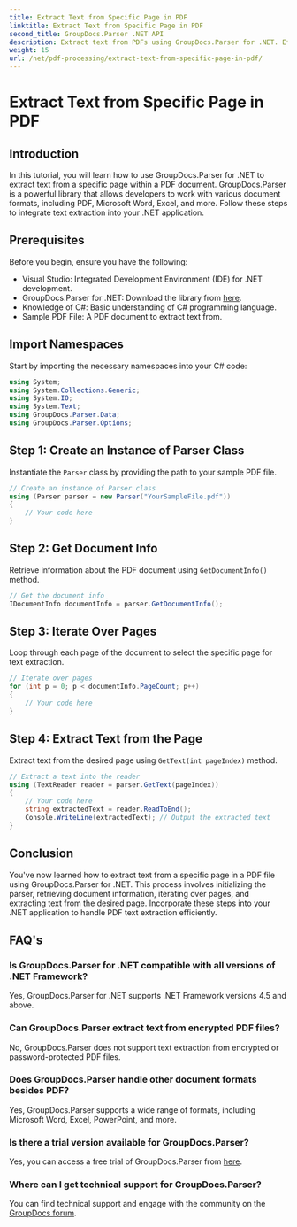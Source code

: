 ```yaml
---
title: Extract Text from Specific Page in PDF
linktitle: Extract Text from Specific Page in PDF
second_title: GroupDocs.Parser .NET API
description: Extract text from PDFs using GroupDocs.Parser for .NET. Effortlessly retrieve specific page content with this powerful library.
weight: 15
url: /net/pdf-processing/extract-text-from-specific-page-in-pdf/
---
```


# Extract Text from Specific Page in PDF

## Introduction
In this tutorial, you will learn how to use GroupDocs.Parser for .NET to extract text from a specific page within a PDF document. GroupDocs.Parser is a powerful library that allows developers to work with various document formats, including PDF, Microsoft Word, Excel, and more. Follow these steps to integrate text extraction into your .NET application.
## Prerequisites
Before you begin, ensure you have the following:
- Visual Studio: Integrated Development Environment (IDE) for .NET development.
- GroupDocs.Parser for .NET: Download the library from [here](https://releases.groupdocs.com/parser/net/).
- Knowledge of C#: Basic understanding of C# programming language.
- Sample PDF File: A PDF document to extract text from.

## Import Namespaces
Start by importing the necessary namespaces into your C# code:
```csharp
using System;
using System.Collections.Generic;
using System.IO;
using System.Text;
using GroupDocs.Parser.Data;
using GroupDocs.Parser.Options;
```
## Step 1: Create an Instance of Parser Class
Instantiate the `Parser` class by providing the path to your sample PDF file.
```csharp
// Create an instance of Parser class
using (Parser parser = new Parser("YourSampleFile.pdf"))
{
    // Your code here
}
```
## Step 2: Get Document Info
Retrieve information about the PDF document using `GetDocumentInfo()` method.
```csharp
// Get the document info
IDocumentInfo documentInfo = parser.GetDocumentInfo();
```
## Step 3: Iterate Over Pages
Loop through each page of the document to select the specific page for text extraction.
```csharp
// Iterate over pages
for (int p = 0; p < documentInfo.PageCount; p++)
{
    // Your code here
}
```
## Step 4: Extract Text from the Page
Extract text from the desired page using `GetText(int pageIndex)` method.
```csharp
// Extract a text into the reader
using (TextReader reader = parser.GetText(pageIndex))
{
    // Your code here
    string extractedText = reader.ReadToEnd();
    Console.WriteLine(extractedText); // Output the extracted text
}
```

## Conclusion
You've now learned how to extract text from a specific page in a PDF file using GroupDocs.Parser for .NET. This process involves initializing the parser, retrieving document information, iterating over pages, and extracting text from the desired page. Incorporate these steps into your .NET application to handle PDF text extraction efficiently.

## FAQ's
### Is GroupDocs.Parser for .NET compatible with all versions of .NET Framework?
Yes, GroupDocs.Parser for .NET supports .NET Framework versions 4.5 and above.
### Can GroupDocs.Parser extract text from encrypted PDF files?
No, GroupDocs.Parser does not support text extraction from encrypted or password-protected PDF files.
### Does GroupDocs.Parser handle other document formats besides PDF?
Yes, GroupDocs.Parser supports a wide range of formats, including Microsoft Word, Excel, PowerPoint, and more.
### Is there a trial version available for GroupDocs.Parser?
Yes, you can access a free trial of GroupDocs.Parser from [here](https://releases.groupdocs.com/).
### Where can I get technical support for GroupDocs.Parser?
You can find technical support and engage with the community on the [GroupDocs forum](https://forum.groupdocs.com/c/parser/17).
